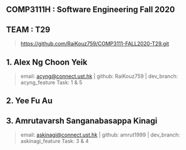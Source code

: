 ## COMP3111H : Software Engineering Fall 2020

## TEAM : T29
> https://github.com/RaiKouz759/COMP3111-FALL2020-T29.git

## 1. Alex Ng Choon Yeik
> email: acyng@connect.ust.hk | github: RaiKouz759 | dev_branch: acyng_feature
> Task: 1 & 5


## 2. Yee Fu Au


## 3. Amrutavarsh Sanganabasappa Kinagi
> email: askinagi@connect.ust.hk | github: amrut1999 | dev_branch: askinagi_feature
> Task: 3 & 4
